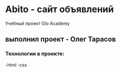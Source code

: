 # Abito - сайт объявлений
Учебный проект Glo Academy

## выполнил проект - Олег Тарасов

### Технологии в проекте:
  -html
  -css

